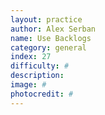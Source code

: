 ```yaml
---
layout: practice
author: Alex Serban
name: Use Backlogs
category: general
index: 27
difficulty: #
description:
image: #
photocredit: #
---
```

